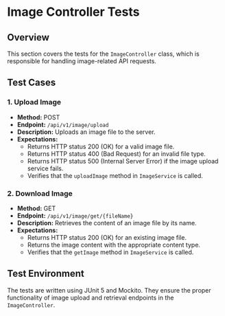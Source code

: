 # Image Controller Tests

## Overview

This section covers the tests for the `ImageController` class, which is responsible for handling image-related API requests.

## Test Cases

### 1. Upload Image

- **Method:** POST
- **Endpoint:** `/api/v1/image/upload`
- **Description:** Uploads an image file to the server.
- **Expectations:**
    - Returns HTTP status 200 (OK) for a valid image file.
    - Returns HTTP status 400 (Bad Request) for an invalid file type.
    - Returns HTTP status 500 (Internal Server Error) if the image upload service fails.
    - Verifies that the `uploadImage` method in `ImageService` is called.

### 2. Download Image

- **Method:** GET
- **Endpoint:** `/api/v1/image/get/{fileName}`
- **Description:** Retrieves the content of an image file by its name.
- **Expectations:**
    - Returns HTTP status 200 (OK) for an existing image file.
    - Returns the image content with the appropriate content type.
    - Verifies that the `getImage` method in `ImageService` is called.

## Test Environment

The tests are written using JUnit 5 and Mockito. They ensure the proper functionality of image upload and retrieval endpoints in the `ImageController`. 


